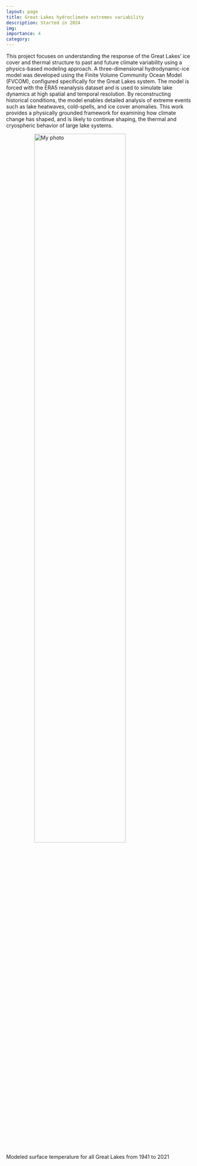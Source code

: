 ```yaml
---
layout: page
title: Great Lakes hydroclimate extremes variability
description: Started in 2024
img:
importance: 4
category:
---
```


This project focuses on understanding the response of the Great Lakes’ ice cover and thermal structure to past and future climate variability using a physics-based modeling approach. A three-dimensional hydrodynamic-ice model was developed using the Finite Volume Community Ocean Model (FVCOM), configured specifically for the Great Lakes system. The model is forced with the ERA5 reanalysis dataset and is used to simulate lake dynamics at high spatial and temporal resolution. By reconstructing historical conditions, the model enables detailed analysis of extreme events such as lake heatwaves, cold-spells, and ice cover anomalies. This work provides a physically grounded framework for examining how climate change has shaped, and is likely to continue shaping, the thermal and cryospheric behavior of large lake systems.

<img src="/assets/img/surface_temp_animation_1941_2021.gif" alt="My photo" style="width: 70%; display: block; margin: 0 auto 20px auto;" class="rounded mx-auto d-block">

<div class="caption text-center">
  Modeled surface temperature for all Great Lakes from 1941 to 2021
</div>

